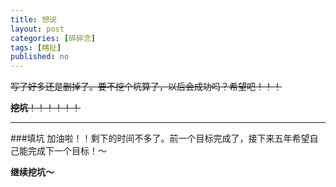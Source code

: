 ```yaml
---
title: 想说
layout: post
categories: [碎碎念]
tags: [瞎扯]
published: no
---
```


<s>写了好多还是删掉了。要不挖个坑算了，以后会成功吗？希望吧！！！</s>

<s>**挖坑**！！！！！！</s>

---------

###填坑
加油啦！！剩下的时间不多了。前一个目标完成了，接下来五年希望自己能完成下一个目标！～

**继续挖坑～**
